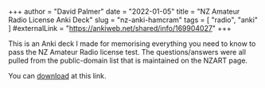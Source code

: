 +++
author = "David Palmer"
date = "2022-01-05"
title = "NZ Amateur Radio License Anki Deck"
slug = "nz-anki-hamcram"
tags = [
    "radio",
    "anki"
]
#externalLink = "https://ankiweb.net/shared/info/169904027"
+++

This is an Anki deck I made for memorising everything you need to know to pass the NZ Amateur Radio license test. The questions/answers were all pulled from the public-domain list that is maintained on the NZART page.

You can [download](NZART-HamCram-Notes-2022.apkg) at this link.
